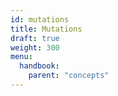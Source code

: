 ```yaml
---
id: mutations
title: Mutations
draft: true
weight: 300
menu:
  handbook:
    parent: "concepts"
---
```


